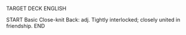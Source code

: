 TARGET DECK
ENGLISH

START
Basic
Close-knit
Back: adj. Tightly interlocked; closely united in friendship.
END
